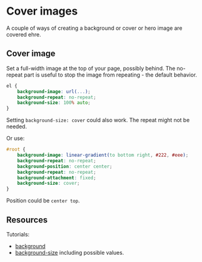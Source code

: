 # Cover images

A couple of ways of creating a background or cover or hero image are covered ehre.

## Cover image

Set a full-width image at the top of your page, possibly behind. The no-repeat part is useful to stop the image from repeating - the default behavior.

```css
el {
    background-image: url(...);
    background-repeat: no-repeat;
    background-size: 100% auto;
}
```

Setting `background-size: cover` could also work. The repeat might not be needed.

Or use:

```css
#root {
    background-image: linear-gradient(to bottom right, #222, #eee);
    background-repeat: no-repeat;
    background-position: center center;
    background-repeat: no-repeat;
    background-attachment: fixed;
    background-size: cover;
}
```

Position could be `center top`.


## Resources

Tutorials:

- [background](https://www.w3schools.com/cssref/css3_pr_background.asp)
- [background-size](https://www.w3schools.com/cssref/css3_pr_background-size.asp) including possible values.
